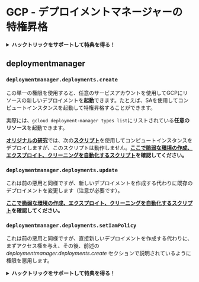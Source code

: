 # GCP - デプロイメントマネージャーの特権昇格

<details>

<summary><strong>ハックトリックをサポートして特典を得る！</strong></summary>

* **HackTricksで会社を宣伝したい**場合や、**最新バージョンのPEASSを入手したい**場合、またはHackTricksをPDFでダウンロードしたい場合は、[**サブスクリプションプラン**](https://github.com/sponsors/carlospolop)をご確認ください！
* [**公式PEASS＆HackTricksグッズ**](https://peass.creator-spring.com)を手に入れる
* [**The PEASS Family**](https://opensea.io/collection/the-peass-family)を見つけて、独占的な[**NFT**](https://opensea.io/collection/the-peass-family)のコレクションを発見する
* 💬 [**Discordグループ**](https://discord.gg/hRep4RUj7f)または[**Telegramグループ**](https://t.me/peass)に参加するか、**Twitter**で私をフォローする 🐦 [**@carlospolopm**](https://twitter.com/carlospolopm)
* **ハッキングのトリックを共有するには、PRを** [**HackTricks**](https://github.com/carlospolop/hacktricks) **および** [**HackTricks Cloud**](https://github.com/carlospolop/hacktricks-cloud) **のGitHubリポジトリに提出してください。**

</details>

## deploymentmanager

### `deploymentmanager.deployments.create`

この単一の権限を使用すると、任意のサービスアカウントを使用してGCPにリソースの新しいデプロイメントを**起動**できます。たとえば、SAを使用してコンピュートインスタンスを起動して特権昇格することができます。

実際には、`gcloud deployment-manager types list`にリストされている**任意のリソース**を起動できます。

[**オリジナルの研究**](https://rhinosecuritylabs.com/gcp/privilege-escalation-google-cloud-platform-part-1/)では、次の[**スクリプト**](https://github.com/RhinoSecurityLabs/GCP-IAM-Privilege-Escalation/blob/master/ExploitScripts/deploymentmanager.deployments.create.py)を使用してコンピュートインスタンスをデプロイしますが、このスクリプトは動作しません。[**ここで脆弱な環境の作成、エクスプロイト、クリーニングを自動化するスクリプト**](https://github.com/carlospolop/gcp\_privesc\_scripts/blob/main/tests/1-deploymentmanager.deployments.create.sh)**を確認してください。**

### `deploymentmanager.deployments.update`

これは前の悪用と同様ですが、新しいデプロイメントを作成する代わりに既存のデプロイメントを変更します（注意が必要です）。

[**ここで脆弱な環境の作成、エクスプロイト、クリーニングを自動化するスクリプト**](https://github.com/carlospolop/gcp\_privesc\_scripts/blob/main/tests/e-deploymentmanager.deployments.update.sh)**を確認してください。**

### `deploymentmanager.deployments.setIamPolicy`

これは前の悪用と同様ですが、直接新しいデプロイメントを作成する代わりに、まずアクセス権を与え、その後、前述の _deploymentmanager.deployments.create_ セクションで説明されているように権限を悪用します。

<details>

<summary><strong>ハックトリックをサポートして特典を得る！</strong></summary>

* **HackTricksで会社を宣伝したい**場合や、**最新バージョンのPEASSを入手したい**場合、またはHackTricksをPDFでダウンロードしたい場合は、[**サブスクリプションプラン**](https://github.com/sponsors/carlospolop)をご確認ください！
* [**公式PEASS＆HackTricksグッズ**](https://peass.creator-spring.com)を手に入れる
* [**The PEASS Family**](https://opensea.io/collection/the-peass-family)を見つけて、独占的な[**NFT**](https://opensea.io/collection/the-peass-family)のコレクションを発見する
* 💬 [**Discordグループ**](https://discord.gg/hRep4RUj7f)または[**Telegramグループ**](https://t.me/peass)に参加するか、**Twitter**で私をフォローする 🐦 [**@carlospolopm**](https://twitter.com/carlospolopm)
* **ハッキングのトリックを共有するには、PRを** [**HackTricks**](https://github.com/carlospolop/hacktricks) **および** [**HackTricks Cloud**](https://github.com/carlospolop/hacktricks-cloud) **のGitHubリポジトリに提出してください。**

</details>
